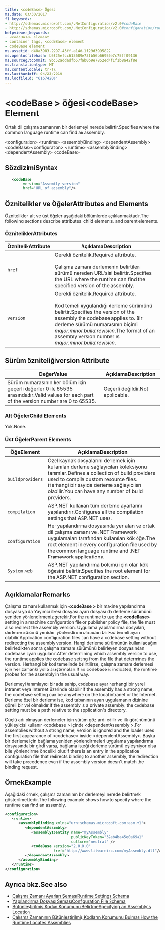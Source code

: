 ```yaml
---
title: <codeBase> Öğesi
ms.date: 03/30/2017
f1_keywords:
- http://schemas.microsoft.com/.NetConfiguration/v2.0#codeBase
- http://schemas.microsoft.com/.NetConfiguration/v2.0#configuration/runtime/assemblyBinding/dependentAssembly/codeBase
helpviewer_keywords:
- <codeBase> element
- container tags, <codeBase> element
- codeBase element
ms.assetid: d48a3983-2297-43ff-a14d-1f29d3995822
ms.openlocfilehash: b5825efcc613689e73fb56b6695fe7c75ff09136
ms.sourcegitcommit: 9b552addadfb57fab0b9e7852ed4f1f1b8a42f8e
ms.translationtype: MT
ms.contentlocale: tr-TR
ms.lasthandoff: 04/23/2019
ms.locfileid: "61674200"
---
```

# <a name="codebase-element"></a><span data-ttu-id="32e06-102">\<codeBase > öğesi</span><span class="sxs-lookup"><span data-stu-id="32e06-102">\<codeBase> Element</span></span>

<span data-ttu-id="32e06-103">Ortak dil çalışma zamanının bir derlemeyi nerede belirtir.</span><span class="sxs-lookup"><span data-stu-id="32e06-103">Specifies where the common language runtime can find an assembly.</span></span>

<span data-ttu-id="32e06-104">\<configuration> \<runtime> \<assemblyBinding> \<dependentAssembly> \<codeBase></span><span class="sxs-lookup"><span data-stu-id="32e06-104">\<configuration> \<runtime> \<assemblyBinding> \<dependentAssembly> \<codeBase></span></span>

## <a name="syntax"></a><span data-ttu-id="32e06-105">Sözdizimi</span><span class="sxs-lookup"><span data-stu-id="32e06-105">Syntax</span></span>

```xml
   <codeBase
        version="Assembly version"
        href="URL of assembly"/>
```

## <a name="attributes-and-elements"></a><span data-ttu-id="32e06-106">Öznitelikler ve Öğeler</span><span class="sxs-lookup"><span data-stu-id="32e06-106">Attributes and Elements</span></span>

<span data-ttu-id="32e06-107">Öznitelikler, alt ve üst öğeler aşağıdaki bölümlerde açıklanmaktadır.</span><span class="sxs-lookup"><span data-stu-id="32e06-107">The following sections describe attributes, child elements, and parent elements.</span></span>

### <a name="attributes"></a><span data-ttu-id="32e06-108">Öznitelikler</span><span class="sxs-lookup"><span data-stu-id="32e06-108">Attributes</span></span>

|<span data-ttu-id="32e06-109">Öznitelik</span><span class="sxs-lookup"><span data-stu-id="32e06-109">Attribute</span></span>|<span data-ttu-id="32e06-110">Açıklama</span><span class="sxs-lookup"><span data-stu-id="32e06-110">Description</span></span>|
|---------------|-----------------|
|`href`|<span data-ttu-id="32e06-111">Gerekli öznitelik.</span><span class="sxs-lookup"><span data-stu-id="32e06-111">Required attribute.</span></span><br /><br /> <span data-ttu-id="32e06-112">Çalışma zamanı derlemenin belirtilen sürümü nereden URL'sini belirtir.</span><span class="sxs-lookup"><span data-stu-id="32e06-112">Specifies the URL where the runtime can find the specified version of the assembly.</span></span>|
|`version`|<span data-ttu-id="32e06-113">Gerekli öznitelik.</span><span class="sxs-lookup"><span data-stu-id="32e06-113">Required attribute.</span></span><br /><br /> <span data-ttu-id="32e06-114">Kod temeli uygulandığı derleme sürümünü belirtir.</span><span class="sxs-lookup"><span data-stu-id="32e06-114">Specifies the version of the assembly the codebase applies to.</span></span> <span data-ttu-id="32e06-115">Bir derleme sürümü numarasının biçimi *major.minor.build.revision*.</span><span class="sxs-lookup"><span data-stu-id="32e06-115">The format of an assembly version number is *major.minor.build.revision*.</span></span>|

## <a name="version-attribute"></a><span data-ttu-id="32e06-116">Sürüm özniteliği</span><span class="sxs-lookup"><span data-stu-id="32e06-116">version Attribute</span></span>

|<span data-ttu-id="32e06-117">Değer</span><span class="sxs-lookup"><span data-stu-id="32e06-117">Value</span></span>|<span data-ttu-id="32e06-118">Açıklama</span><span class="sxs-lookup"><span data-stu-id="32e06-118">Description</span></span>|
|-----------|-----------------|
|<span data-ttu-id="32e06-119">Sürüm numarasının her bölüm için geçerli değerler 0 ile 65535 arasındadır.</span><span class="sxs-lookup"><span data-stu-id="32e06-119">Valid values for each part of the version number are 0 to 65535.</span></span>|<span data-ttu-id="32e06-120">Geçerli değildir.</span><span class="sxs-lookup"><span data-stu-id="32e06-120">Not applicable.</span></span>|

### <a name="child-elements"></a><span data-ttu-id="32e06-121">Alt Öğeler</span><span class="sxs-lookup"><span data-stu-id="32e06-121">Child Elements</span></span>

<span data-ttu-id="32e06-122">Yok.</span><span class="sxs-lookup"><span data-stu-id="32e06-122">None.</span></span>

### <a name="parent-elements"></a><span data-ttu-id="32e06-123">Üst Öğeler</span><span class="sxs-lookup"><span data-stu-id="32e06-123">Parent Elements</span></span>

|<span data-ttu-id="32e06-124">Öğe</span><span class="sxs-lookup"><span data-stu-id="32e06-124">Element</span></span>|<span data-ttu-id="32e06-125">Açıklama</span><span class="sxs-lookup"><span data-stu-id="32e06-125">Description</span></span>|
|-------------|-----------------|
|`buildproviders`|<span data-ttu-id="32e06-126">Özel kaynak dosyalarını derlemek için kullanılan derleme sağlayıcıları koleksiyonu tanımlar.</span><span class="sxs-lookup"><span data-stu-id="32e06-126">Defines a collection of build providers used to compile custom resource files.</span></span> <span data-ttu-id="32e06-127">Herhangi bir sayıda derleme sağlayıcıları olabilir.</span><span class="sxs-lookup"><span data-stu-id="32e06-127">You can have any number of build providers.</span></span>|
|`compilation`|<span data-ttu-id="32e06-128">ASP.NET kullanan tüm derleme ayarlarını yapılandırır.</span><span class="sxs-lookup"><span data-stu-id="32e06-128">Configures all the compilation settings that ASP.NET uses.</span></span>|
|`configuration`|<span data-ttu-id="32e06-129">Her yapılandırma dosyasında yer alan ve ortak dil çalışma zamanı ve .NET Framework uygulamaları tarafından kullanılan kök öğe.</span><span class="sxs-lookup"><span data-stu-id="32e06-129">The root element in every configuration file used by the common language runtime and .NET Framework applications.</span></span>|
|`System.web`|<span data-ttu-id="32e06-130">ASP.NET yapılandırma bölümü için olan kök öğesini belirtir.</span><span class="sxs-lookup"><span data-stu-id="32e06-130">Specifies the root element for the ASP.NET configuration section.</span></span>|

## <a name="remarks"></a><span data-ttu-id="32e06-131">Açıklamalar</span><span class="sxs-lookup"><span data-stu-id="32e06-131">Remarks</span></span>

<span data-ttu-id="32e06-132">Çalışma zamanı kullanmak için  **\<codeBase >** bir makine yapılandırma dosyası ya da Yayımcı ilkesi dosyası ayarı dosyası da derleme sürümünü yeniden yönlendirmeniz gerekir.</span><span class="sxs-lookup"><span data-stu-id="32e06-132">For the runtime to use the **\<codeBase>** setting in a machine configuration file or publisher policy file, the file must also redirect the assembly version.</span></span> <span data-ttu-id="32e06-133">Uygulama yapılandırma dosyaları, derleme sürümü yeniden yönlendirme olmadan bir kod temeli ayarı olabilir.</span><span class="sxs-lookup"><span data-stu-id="32e06-133">Application configuration files can have a codebase setting without redirecting the assembly version.</span></span> <span data-ttu-id="32e06-134">Hangi derleme sürümünün kullanılacağını belirledikten sonra çalışma zamanı sürümünü belirleyen dosyasından codebase ayarı uygulanır.</span><span class="sxs-lookup"><span data-stu-id="32e06-134">After determining which assembly version to use, the runtime applies the codebase setting from the file that determines the version.</span></span> <span data-ttu-id="32e06-135">Herhangi bir kod temelinde belirtilirse, çalışma zamanı derlemesi için her zamanki yolla araştırmaları.</span><span class="sxs-lookup"><span data-stu-id="32e06-135">If no codebase is indicated, the runtime probes for the assembly in the usual way.</span></span>

<span data-ttu-id="32e06-136">Derlemeyi tanımlayıcı bir ada sahip, codebase ayar herhangi bir yerel intranet veya Internet üzerinde olabilir.</span><span class="sxs-lookup"><span data-stu-id="32e06-136">If the assembly has a strong name, the codebase setting can be anywhere on the local intranet or the Internet.</span></span> <span data-ttu-id="32e06-137">Derleme özel bir derleme ise, kod tabanının ayarı uygulamanın dizinine göreli bir yol olmalıdır.</span><span class="sxs-lookup"><span data-stu-id="32e06-137">If the assembly is a private assembly, the codebase setting must be a path relative to the application's directory.</span></span>

<span data-ttu-id="32e06-138">Güçlü adı olmayan derlemeler için sürüm göz ardı edilir ve ilk görünümünü yükleyicisi kullanır \<codebase > içinde \<dependentAssembly >.</span><span class="sxs-lookup"><span data-stu-id="32e06-138">For assemblies without a strong name, version is ignored and the loader uses the first appearance of \<codebase> inside \<dependentAssembly>.</span></span> <span data-ttu-id="32e06-139">Başka bir derleme için bağlama yeniden yönlendirmeleri uygulama yapılandırma dosyasında bir girdi varsa, bağlama isteği derleme sürümü eşleşmiyor olsa bile yönlendirme öncelikli olur.</span><span class="sxs-lookup"><span data-stu-id="32e06-139">If there is an entry in the application configuration file that redirects binding to another assembly, the redirection will take precedence even if the assembly version doesn't match the binding request.</span></span>

## <a name="example"></a><span data-ttu-id="32e06-140">Örnek</span><span class="sxs-lookup"><span data-stu-id="32e06-140">Example</span></span>

<span data-ttu-id="32e06-141">Aşağıdaki örnek, çalışma zamanının bir derlemeyi nerede belirtmek gösterilmektedir.</span><span class="sxs-lookup"><span data-stu-id="32e06-141">The following example shows how to specify where the runtime can find an assembly.</span></span>

```xml
<configuration>
   <runtime>
      <assemblyBinding xmlns="urn:schemas-microsoft-com:asm.v1">
         <dependentAssembly>
            <assemblyIdentity name="myAssembly"
                              publicKeyToken="32ab4ba45e0a69a1"
                              culture="neutral" />
            <codeBase version="2.0.0.0"
                      href="http://www.litwareinc.com/myAssembly.dll"/>
         </dependentAssembly>
      </assemblyBinding>
   </runtime>
</configuration>
```

## <a name="see-also"></a><span data-ttu-id="32e06-142">Ayrıca bkz.</span><span class="sxs-lookup"><span data-stu-id="32e06-142">See also</span></span>

- [<span data-ttu-id="32e06-143">Çalışma Zamanı Ayarları Şeması</span><span class="sxs-lookup"><span data-stu-id="32e06-143">Runtime Settings Schema</span></span>](../../../../../docs/framework/configure-apps/file-schema/runtime/index.md)
- [<span data-ttu-id="32e06-144">Yapılandırma Dosyası Şeması</span><span class="sxs-lookup"><span data-stu-id="32e06-144">Configuration File Schema</span></span>](../../../../../docs/framework/configure-apps/file-schema/index.md)
- [<span data-ttu-id="32e06-145">Bütünleştirilmiş Kodun Konumunu Belirtme</span><span class="sxs-lookup"><span data-stu-id="32e06-145">Specifying an Assembly's Location</span></span>](../../../../../docs/framework/configure-apps/specify-assembly-location.md)
- [<span data-ttu-id="32e06-146">Çalışma Zamanının Bütünleştirilmiş Kodların Konumunu Bulması</span><span class="sxs-lookup"><span data-stu-id="32e06-146">How the Runtime Locates Assemblies</span></span>](../../../../../docs/framework/deployment/how-the-runtime-locates-assemblies.md)
